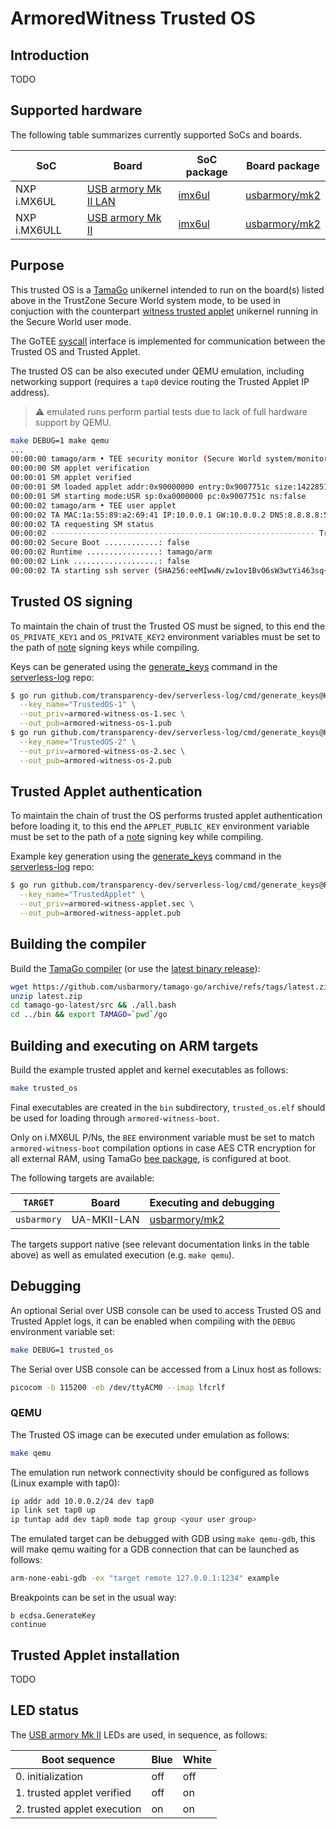 # ArmoredWitness Trusted OS

## Introduction

TODO

## Supported hardware

The following table summarizes currently supported SoCs and boards.

| SoC          | Board                                                               | SoC package                                                              | Board package                                                                    |
|--------------|---------------------------------------------------------------------|--------------------------------------------------------------------------|----------------------------------------------------------------------------------|
| NXP i.MX6UL  | [USB armory Mk II LAN](https://github.com/usbarmory/usbarmory/wiki) | [imx6ul](https://github.com/usbarmory/tamago/tree/master/soc/nxp/imx6ul) | [usbarmory/mk2](https://github.com/usbarmory/tamago/tree/master/board/usbarmory) |
| NXP i.MX6ULL | [USB armory Mk II](https://github.com/usbarmory/usbarmory/wiki)     | [imx6ul](https://github.com/usbarmory/tamago/tree/master/soc/nxp/imx6ul) | [usbarmory/mk2](https://github.com/usbarmory/tamago/tree/master/board/usbarmory) |

## Purpose

This trusted OS is a [TamaGo](https://github.com/usbarmory/tamago) unikernel
intended to run on the board(s) listed above in the TrustZone Secure World
system mode, to be used in conjuction with the counterpart
[witness trusted applet](https://github.com/transparency-dev/armored-witness-applet)
 unikernel running in the Secure World user mode.

The GoTEE [syscall](https://github.com/usbarmory/GoTEE/blob/master/syscall/syscall.go)
interface is implemented for communication between the Trusted OS and Trusted
Applet.

The trusted OS can be also executed under QEMU emulation, including networking
support (requires a `tap0` device routing the Trusted Applet IP address).

> :warning: emulated runs perform partial tests due to lack of full hardware
> support by QEMU.

```bash
make DEBUG=1 make qemu
...
00:00:00 tamago/arm • TEE security monitor (Secure World system/monitor)
00:00:00 SM applet verification
00:00:01 SM applet verified
00:00:01 SM loaded applet addr:0x90000000 entry:0x9007751c size:14228514
00:00:01 SM starting mode:USR sp:0xa0000000 pc:0x9007751c ns:false
00:00:02 tamago/arm • TEE user applet
00:00:02 TA MAC:1a:55:89:a2:69:41 IP:10.0.0.1 GW:10.0.0.2 DNS:8.8.8.8:53
00:00:02 TA requesting SM status
00:00:02 ----------------------------------------------------------- Trusted OS ----
00:00:02 Secure Boot ............: false
00:00:02 Runtime ................: tamago/arm
00:00:02 Link ...................: false
00:00:02 TA starting ssh server (SHA256:eeMIwwN/zw1ov1BvO6sW3wtYi463sq+oLgKhmAew1WE) at 10.0.0.1:22
```

## Trusted OS signing

To maintain the chain of trust the Trusted OS must be signed, to this end the
`OS_PRIVATE_KEY1` and `OS_PRIVATE_KEY2` environment variables must be set to the path
of [note](https://pkg.go.dev/golang.org/x/mod/sumdb/note) signing keys while compiling.

Keys can be generated using the
[generate_keys](https://github.com/transparency-dev/serverless-log/tree/main/cmd/generate_keys)
command in the [serverless-log](https://github.com/transparency-dev/serverless-log) repo:

```bash
$ go run github.com/transparency-dev/serverless-log/cmd/generate_keys@HEAD \
  --key_name="TrustedOS-1" \
  --out_priv=armored-witness-os-1.sec \
  --out_pub=armored-witness-os-1.pub
$ go run github.com/transparency-dev/serverless-log/cmd/generate_keys@HEAD \
  --key_name="TrustedOS-2" \
  --out_priv=armored-witness-os-2.sec \
  --out_pub=armored-witness-os-2.pub
```

## Trusted Applet authentication

To maintain the chain of trust the OS performs trusted applet authentication
before loading it, to this end the `APPLET_PUBLIC_KEY` environment variable
must be set to the path of a [note](https://pkg.go.dev/golang.org/x/mod/sumdb/note)
signing key while compiling.

Example key generation using the
[generate_keys](https://github.com/transparency-dev/serverless-log/tree/main/cmd/generate_keys)
command in the [serverless-log](https://github.com/transparency-dev/serverless-log) repo:

```bash
$ go run github.com/transparency-dev/serverless-log/cmd/generate_keys@HEAD \
  --key_name="TrustedApplet" \
  --out_priv=armored-witness-applet.sec \
  --out_pub=armored-witness-applet.pub
```

## Building the compiler

Build the [TamaGo compiler](https://github.com/usbarmory/tamago-go)
(or use the [latest binary release](https://github.com/usbarmory/tamago-go/releases/latest)):

```bash
wget https://github.com/usbarmory/tamago-go/archive/refs/tags/latest.zip
unzip latest.zip
cd tamago-go-latest/src && ./all.bash
cd ../bin && export TAMAGO=`pwd`/go
```

## Building and executing on ARM targets

Build the example trusted applet and kernel executables as follows:

```bash
make trusted_os
```

Final executables are created in the `bin` subdirectory, `trusted_os.elf`
should be used for loading through `armored-witness-boot`.

Only on i.MX6UL P/Ns, the `BEE` environment variable must be set to match
`armored-witness-boot` compilation options in case AES CTR encryption for all
external RAM, using TamaGo [bee package](https://pkg.go.dev/github.com/usbarmory/tamago/soc/nxp/bee),
is configured at boot.

The following targets are available:

| `TARGET`    | Board            | Executing and debugging                                                                                  |
|-------------|------------------|----------------------------------------------------------------------------------------------------------|
| `usbarmory` | UA-MKII-LAN      | [usbarmory/mk2](https://github.com/usbarmory/tamago/tree/master/board/usbarmory)                         |

The targets support native (see relevant documentation links in the table above)
as well as emulated execution (e.g. `make qemu`).

## Debugging

An optional Serial over USB console can be used to access Trusted OS and
Trusted Applet logs, it can be enabled when compiling with the `DEBUG`
environment variable set:

```bash
make DEBUG=1 trusted_os
```

The Serial over USB console can be accessed from a Linux host as follows:

```bash
picocom -b 115200 -eb /dev/ttyACM0 --imap lfcrlf
```

### QEMU

The Trusted OS image can be executed under emulation as follows:

```bash
make qemu
```

The emulation run network connectivity should be configured as follows (Linux
example with tap0):

```bash
ip addr add 10.0.0.2/24 dev tap0
ip link set tap0 up
ip tuntap add dev tap0 mode tap group <your user group>
```

The emulated target can be debugged with GDB using `make qemu-gdb`, this will
make qemu waiting for a GDB connection that can be launched as follows:

```bash
arm-none-eabi-gdb -ex "target remote 127.0.0.1:1234" example
```

Breakpoints can be set in the usual way:

```none
b ecdsa.GenerateKey
continue
```

## Trusted Applet installation

TODO

## LED status

The [USB armory Mk II](https://github.com/usbarmory/usbarmory/wiki) LEDs
are used, in sequence, as follows:

| Boot sequence                   | Blue | White |
|---------------------------------|------|-------|
| 0. initialization               | off  | off   |
| 1. trusted applet verified      | off  | on    |
| 2. trusted applet execution     | on   | on    |
